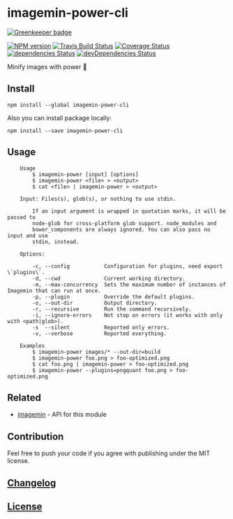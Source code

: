 # imagemin-power-cli

[![Greenkeeper badge](https://badges.greenkeeper.io/itgalaxy/imagemin-power-cli.svg)](https://greenkeeper.io/)

[![NPM version](https://img.shields.io/npm/v/imagemin-power-cli.svg)](https://www.npmjs.org/package/imagemin-power-cli) 
[![Travis Build Status](https://img.shields.io/travis/itgalaxy/imagemin-power-cli/master.svg?label=build)](https://travis-ci.org/itgalaxy/imagemin-power-cli) 
[![Coverage Status](https://coveralls.io/repos/github/itgalaxy/imagemin-power-cli/badge.svg?branch=master)](https://coveralls.io/github/itgalaxy/imagemin-power-cli?branch=master) 
[![dependencies Status](https://david-dm.org/itgalaxy/imagemin-power-cli/status.svg)](https://david-dm.org/itgalaxy/imagemin-power-cli) 
[![devDependencies Status](https://david-dm.org/itgalaxy/imagemin-power-cli/dev-status.svg)](https://david-dm.org/itgalaxy/imagemin-power-cli?type=dev)

Minify images with power :muscle: 

## Install

```shell
npm install --global imagemin-power-cli
```

Also you can install package locally:

```shell
npm install --save imagemin-power-cli
```

## Usage

```shell
    Usage
        $ imagemin-power [input] [options]
        $ imagemin-power <file> > <output>
        $ cat <file> | imagemin-power > <output>
        
    Input: Files(s), glob(s), or nothing to use stdin.
      
        If an input argument is wrapped in quotation marks, it will be passed to
        node-glob for cross-platform glob support. node_modules and
        bower_components are always ignored. You can also pass no input and use
        stdin, instead.

    Options:

        -c, --config           Configuration for plugins, need export \`plugins\`.
        -d, --cwd              Current working directory.
        -m, --max-concurrency  Sets the maximum number of instances of Imagemin that can run at once.
        -p, --plugin           Override the default plugins.
        -o, --out-dir          Output directory.
        -r, --recursive        Run the command recursively.
        -i, --ignore-errors    Not stop on errors (it works with only with <path|glob>).
        -s  --silent           Reported only errors.
        -v, --verbose          Reported everything.

    Examples
        $ imagemin-power images/* --out-dir=build
        $ imagemin-power foo.png > foo-optimized.png
        $ cat foo.png | imagemin-power > foo-optimized.png
        $ imagemin-power --plugins=pngquant foo.png > foo-optimized.png
```

## Related

-   [imagemin](https://github.com/imagemin/imagemin) - API for this module

## Contribution

Feel free to push your code if you agree with publishing under the MIT license.

## [Changelog](CHANGELOG.md)

## [License](LICENSE.md)
